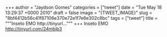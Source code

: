 
+++
author = "Jaydson Gomes"
categories = ["tweet"]
date = "Tue May 18 13:29:37 +0000 2010"
draft = false
image = "{TWEET_IMAGE}"
slug = "8bf4412b56c41f87106e370e72e1f7e6e302c8bc"
tags = ["tweet"]
title = """Inseto EMO http://tinyurl..."""
+++
Inseto EMO http://tinyurl.com/24mbjb3
